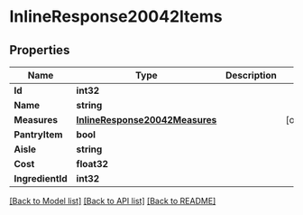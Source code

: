 # InlineResponse20042Items

## Properties

Name | Type | Description | Notes
------------ | ------------- | ------------- | -------------
**Id** | **int32** |  | 
**Name** | **string** |  | 
**Measures** | [**InlineResponse20042Measures**](inline_response_200_42_measures.md) |  | [optional] 
**PantryItem** | **bool** |  | 
**Aisle** | **string** |  | 
**Cost** | **float32** |  | 
**IngredientId** | **int32** |  | 

[[Back to Model list]](../README.md#documentation-for-models) [[Back to API list]](../README.md#documentation-for-api-endpoints) [[Back to README]](../README.md)


